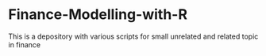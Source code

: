 # Finance-Modelling-with-R
This is a depository with various scripts for small unrelated and related topic in finance
